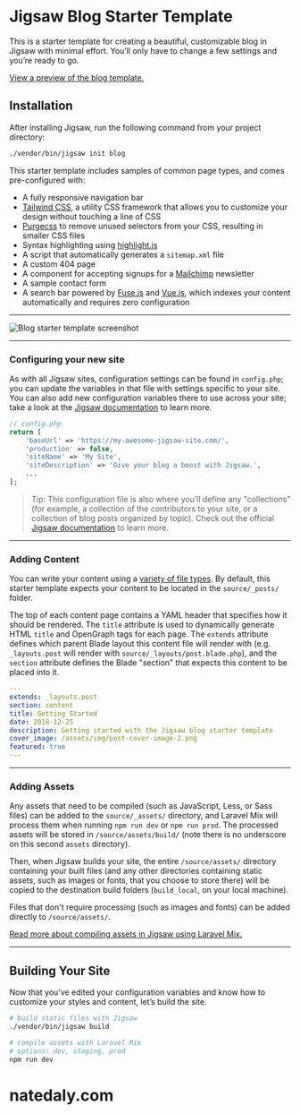 # Jigsaw Blog Starter Template

This is a starter template for creating a beautiful, customizable blog in Jigsaw with minimal effort. You’ll only have to change a few settings and you’re ready to go.

[View a preview of the blog template.](http://jigsaw-blog-staging.tighten.co/)

## Installation

After installing Jigsaw, run the following command from your project directory:

```bash
./vendor/bin/jigsaw init blog
```

This starter template includes samples of common page types, and comes pre-configured with:

- A fully responsive navigation bar
- [Tailwind CSS](https://tailwindcss.com/), a utility CSS framework that allows you to customize your design without touching a line of CSS
- [Purgecss](https://www.purgecss.com/) to remove unused selectors from your CSS, resulting in smaller CSS files
- Syntax highlighting using [highlight.js](https://highlightjs.org/)
- A script that automatically generates a `sitemap.xml` file
- A custom 404 page
- A component for accepting signups for a [Mailchimp](https://mailchimp.com/) newsletter
- A sample contact form
- A search bar powered by [Fuse.js](http://fusejs.io/) and [Vue.js](https://vuejs.org/), which indexes your content automatically and requires zero configuration

---

![Blog starter template screenshot](https://user-images.githubusercontent.com/357312/50345466-355c7700-04fd-11e9-83dd-f4e13ecdc97c.png)

---

### Configuring your new site

As with all Jigsaw sites, configuration settings can be found in `config.php`; you can update the variables in that file with settings specific to your site. You can also add new configuration variables there to use across your site; take a look at the [Jigsaw documentation](http://jigsaw.tighten.co/docs/site-variables/) to learn more.

```php
// config.php
return [
    'baseUrl' => 'https://my-awesome-jigsaw-site.com/',
    'production' => false,
    'siteName' => 'My Site',
    'siteDescription' => 'Give your blog a boost with Jigsaw.',
    ...
];
```

> Tip: This configuration file is also where you’ll define any "collections" (for example, a collection of the contributors to your site, or a collection of blog posts organized by topic). Check out the official [Jigsaw documentation](https://jigsaw.tighten.co/docs/collections/) to learn more.

---

### Adding Content

You can write your content using a [variety of file types](http://jigsaw.tighten.co/docs/content-other-file-types/). By default, this starter template expects your content to be located in the `source/_posts/` folder.

The top of each content page contains a YAML header that specifies how it should be rendered. The `title` attribute is used to dynamically generate HTML `title` and OpenGraph tags for each page. The `extends` attribute defines which parent Blade layout this content file will render with (e.g. `_layouts.post` will render with `source/_layouts/post.blade.php`), and the `section` attribute defines the Blade "section" that expects this content to be placed into it.

```yaml
---
extends: _layouts.post
section: content
title: Getting Started
date: 2018-12-25
description: Getting started with the Jigsaw blog starter template
cover_image: /assets/img/post-cover-image-2.png
featured: true
---
```

---

### Adding Assets

Any assets that need to be compiled (such as JavaScript, Less, or Sass files) can be added to the `source/_assets/` directory, and Laravel Mix will process them when running `npm run dev` or `npm run prod`. The processed assets will be stored in `/source/assets/build/` (note there is no underscore on this second `assets` directory).

Then, when Jigsaw builds your site, the entire `/source/assets/` directory containing your built files (and any other directories containing static assets, such as images or fonts, that you choose to store there) will be copied to the destination build folders (`build_local`, on your local machine).

Files that don't require processing (such as images and fonts) can be added directly to `/source/assets/`.

[Read more about compiling assets in Jigsaw using Laravel Mix.](http://jigsaw.tighten.co/docs/compiling-assets/)

---

## Building Your Site

Now that you’ve edited your configuration variables and know how to customize your styles and content, let’s build the site.

```bash
# build static files with Jigsaw
./vendor/bin/jigsaw build

# compile assets with Laravel Mix
# options: dev, staging, prod
npm run dev
```
# natedaly.com
